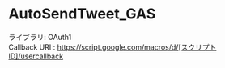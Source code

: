 # AutoSendTweet_GAS
ライブラリ: OAuth1
<br>
Callback URI : https://script.google.com/macros/d/[スクリプトID]/usercallback
